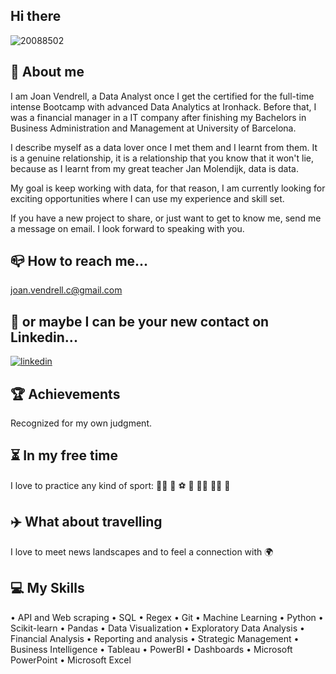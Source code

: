 ## Hi there
![20088502](https://user-images.githubusercontent.com/117674807/217290992-5bd87b30-90e2-40bb-9c58-67b70731a4c4.png)


## :rocket: About me

I am Joan Vendrell, a Data Analyst once I get the certified for the full-time intense Bootcamp with advanced Data Analytics at Ironhack. Before that, I was a financial manager in a IT company after finishing my Bachelors in Business Administration and Management at University of Barcelona.

I describe myself as a data lover once I met them and I learnt from them. It is a genuine relationship, it is a relationship that you know that it won't lie, because as I learnt from my great teacher Jan Molendijk, data is data.
 
My goal is keep working with data, for that reason, I am currently looking for exciting opportunities where I can use my experience and skill set. 

If you have a new project to share, or just want to get to know me, send me a message on email. I look forward to speaking with you.

## :mailbox_closed: How to reach me...

joan.vendrell.c@gmail.com


## :two_men_holding_hands: or maybe I can be your new contact on Linkedin...

[![linkedin](http://www.linkedin.com/in/j-vendrell)](https://www.linkedin.com/)


## :trophy:  Achievements

Recognized for my own judgment. 


## :hourglass_flowing_sand: In my free time

I love to practice any kind of sport: :biking_man: :basketball:  :soccer: :tennis: :running_man: :weight_lifting_man: :rowboat:


## :airplane: What about travelling

I love to meet news landscapes and to feel a connection with :earth_africa:


## 	:computer: My Skills

•   API and Web scraping
•   SQL
•   Regex
•   Git
•   Machine Learning
•   Python
•   Scikit-learn
•   Pandas
•   Data Visualization
•   Exploratory Data Analysis
•   Financial Analysis
•   Reporting and analysis
•   Strategic Management
•   Business Intelligence
•   Tableau
•   PowerBI
•   Dashboards
•   Microsoft PowerPoint
•   Microsoft Excel


